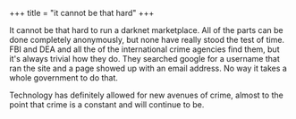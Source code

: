 +++
title = "it cannot be that hard"
+++

It cannot be that hard to run a darknet marketplace. All of the parts can be
done completely anonymously, but none have really stood the test of time. FBI
and DEA and all the of the international crime agencies find them, but it's
always trivial how they do. They searched google for a username that ran the
site and a page showed up with an email address. No way it takes a whole
government to do that.

Technology has definitely allowed for new avenues of crime, almost to the point
that crime is a constant and will continue to be. 
